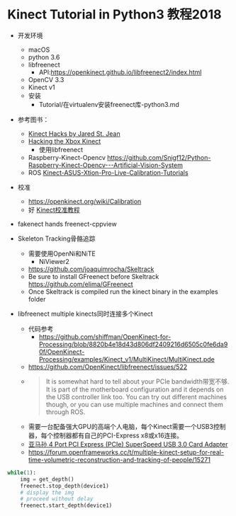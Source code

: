 # Kinect Tutorial in Python3  教程2018


- 开发环境
    - macOS
    - python 3.6
    - libfreenect
        - API:https://openkinect.github.io/libfreenect2/index.html
    - OpenCV 3.3
    - Kinect v1
    - 安装
        - Tutorial/在virtualenv安装freenect库-python3.md
- 参考图书：
    - [Kinect Hacks
by Jared St. Jean](https://www.safaribooksonline.com/library/view/kinect-hacks/9781449332181/)
    - [Hacking the Xbox Kinect](https://item.jd.com/19393582.html)    
        - 使用libfreenect
    - Raspberry-Kinect-Opencv https://github.com/Snigf12/Python-Raspberry-Kinect-Opencv---Artificial-Vision-System
    - ROS [Kinect-ASUS-Xtion-Pro-Live-Calibration-Tutorials](https://github.com/taochenshh/Kinect-ASUS-Xtion-Pro-Live-Calibration-Tutorials)

- 校准
    - https://openkinect.org/wiki/Calibration
    - 好 [Kinect校准教程](http://rgbdemo.org/index.php/Documentation/TutorialProjectorKinectCalibration)
    
    
- fakenect hands freenect-cppview    

- Skeleton Tracking骨骼追踪
    - 需要使用OpenNi和NiTE
        - NiViewer2
    - https://github.com/joaquimrocha/Skeltrack
    - Be sure to install GFreenect before Skeltrack https://github.com/elima/GFreenect
    - Once Skeltrack is compiled run the kinect binary in the examples folder
    
- libfreenect multiple kinects同时连接多个Kinect
    - 代码参考 
        - https://github.com/shiffman/OpenKinect-for-Processing/blob/8820b4e18d43d806df2409216d6505c0fe6da90f/OpenKinect-Processing/examples/Kinect_v1/MultiKinect/MultiKinect.pde
    - https://github.com/OpenKinect/libfreenect/issues/522
    - >It is somewhat hard to tell about your PCIe bandwidth带宽不够. It is part of the motherboard configuration and it depends on the USB controller link too. You can try out different machines though, or you can use multiple machines and connect them through ROS.
    - 需要一台配备强大GPU的高端个人电脑，每个Kinect需要一个USB3控制器，每个控制器都有自己的PCI-Express x8或x16连接。
    - [亚马孙 4 Port PCI Express (PCIe) SuperSpeed USB 3.0 Card Adapter](https://www.amazon.com/Express-SuperSpeed-Adapter-Dedicated-Channels/dp/B00HJZEA2S/ref=sr_1_2?ie=UTF8&qid=1473310532&sr=8-2&keywords=startech+PCIe+usb3)
    - https://forum.openframeworks.cc/t/multiple-kinect-setup-for-real-time-volumetric-reconstruction-and-tracking-of-people/15271
    
    
```python
while(1):    
    img = get_depth()
    freenect.stop_depth(device1)
    # display the img
    # proceed without delay
    freenect.start_depth(device1)
```    